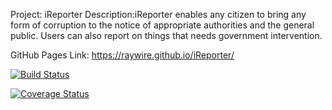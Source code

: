 Project: iReporter
Description:iReporter enables any citizen to bring any form of corruption to the notice of appropriate authorities and the
general public. Users can also report on things that needs government intervention.

GitHub Pages Link: https://raywire.github.io/iReporter/

[![Build Status](https://travis-ci.org/Raywire/iReporter.svg?branch=ft-user-endpoins-162357018)](https://travis-ci.org/Raywire/iReporter)

[![Coverage Status](https://coveralls.io/repos/github/Raywire/iReporter/badge.svg)](https://coveralls.io/github/Raywire/iReporter)
